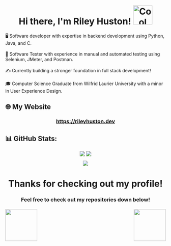
<h1 align="center">Hi there, I'm Riley Huston! <img src ="https://media1.giphy.com/media/v1.Y2lkPTc5MGI3NjExdjc2NGYyOG91czQ4a2V3OGlqMzk0MHR3bHdyanBmbzl3MDdzaGVlNCZlcD12MV9pbnRlcm5hbF9naWZfYnlfaWQmY3Q9cw/MBDFuIG38TZM2w3R5p/giphy.webp" width = 60 alt="Cool green backflipping guy"> </h1>  
<p>
	🖥️ Software developer with expertise in backend development using Python, Java, and C.
	<br>
	<br>
	👾 Software Tester with experience in manual and automated testing using Selenium, JMeter, and Postman.
	<br>
	<br>
	✍️ Currently building a stronger foundation in full stack development!
	<br>
	<br>
	🎓 Computer Science Graduate from Wilfrid Laurier University with a minor in User Experience Design.
</p>  

## 🌐 My Website 
<h3 align="center">
<a href = "https://rileyhuston.dev">https://rileyhuston.dev</a>
</h3>
  

## 📊 GitHub Stats:
<p align="center">
<img align="center" src = "https://github-readme-stats.vercel.app/api?username=mr-rjh3&theme=default&hide_border=true&bg_color=00000000&text_color=3498db&include_all_commits=false&count_private=true&show_icons=true&hide=issues,contribs&show=prs_merged&rank_icon=github">
<img align="center" src = "https://github-readme-stats.vercel.app/api/top-langs/?username=mr-rjh3&theme=default&hide_border=true&bg_color=00000000&text_color=3498db&include_all_commits=false&count_private=true&layout=compact&hide=Jupyter%20Notebook,MakeFile">
</p>

<p align="center">
<img align="center" src = "https://github-readme-streak-stats.herokuapp.com/?user=mr-rjh3&theme=default&hide_border=true&background=00000000&currStreakNum=3498db&sideNums=3498db&sideLabels=3498db&dates=2e85bf&stroke=6faed9">
</p>

<h1 align="center">Thanks for checking out my profile! </h1>  
<h3 align="center">Feel free to check out my repositories down below! <br><br>



<img align = "left" src="https://i.imgur.com/e0y45wC.gif" width = 100>
<img align = "right" src="https://i.imgur.com/qT3jkxm.gif" width = 100>

